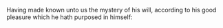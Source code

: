 Having made known unto us the mystery of his will, according to his good pleasure which he hath purposed in himself:
